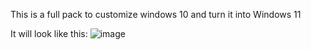 This is a full pack to customize windows 10 and turn it into Windows 11


It will look like this:
![image](https://user-images.githubusercontent.com/94251112/141658689-e71f643a-12e1-4c1f-b434-f54b1d9db1c1.png)

